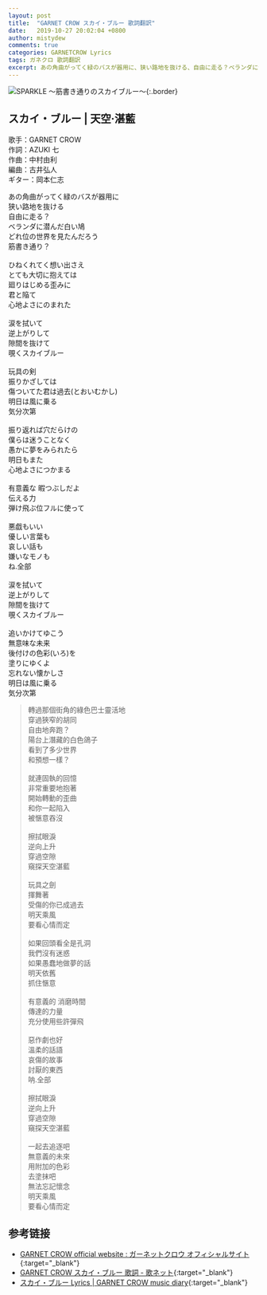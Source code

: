 ```yaml
---
layout: post
title:  "GARNET CROW スカイ・ブルー 歌詞翻訳"
date:   2019-10-27 20:02:04 +0800
author: mistydew
comments: true
categories: GARNETCROW Lyrics
tags: ガネクロ 歌詞翻訳
excerpt: あの角曲がってく緑のバスが器用に、狭い路地を抜ける、自由に走る？ベランダに潜んだ白い鳩、どれ位の世界を見たんだろう、筋書き通り？
---
```

![SPARKLE 〜筋書き通りのスカイブルー〜](https://raw.githubusercontent.com/mistydew/gc2/master/cover/album/AL02_SPARKLE%20〜筋書き通りのスカイブルー〜.jpg){:.border}

## スカイ・ブルー | 天空·湛藍

歌手：GARNET CROW<br>
作詞：AZUKI 七<br>
作曲：中村由利<br>
編曲：古井弘人<br>
ギター：岡本仁志

<div class="lyric-original">
<p>
あの角曲がってく緑のバスが器用に<br>
狭い路地を抜ける<br>
自由に走る？<br>
ベランダに潜んだ白い鳩<br>
どれ位の世界を見たんだろう<br>
筋書き通り？<br>
<br>
ひねくれてく想い出さえ<br>
とても大切に抱えては<br>
廻りはじめる歪みに<br>
君と陥て<br>
心地よさにのまれた<br>
<br>
涙を拭いて<br>
逆上がりして<br>
隙間を抜けて<br>
覗くスカイブルー<br>
<br>
玩具の剣<br>
振りかざしては<br>
傷ついてた君は過去(とおいむかし)<br>
明日は風に乗る<br>
気分次第<br>
<br>
振り返れば穴だらけの<br>
僕らは迷うことなく<br>
愚かに夢をみられたら<br>
明日もまた<br>
心地よさにつかまる<br>
<br>
有意義な 暇つぶしだよ<br>
伝える力<br>
弾け飛ぶ位フルに使って<br>
<br>
悪戯もいい<br>
優しい言葉も<br>
哀しい話も<br>
嫌いなモノも<br>
ね.全部<br>
<br>
涙を拭いて<br>
逆上がりして<br>
隙間を抜けて<br>
覗くスカイブルー<br>
<br>
追いかけてゆこう<br>
無意味な未来<br>
後付けの色彩(いろ)を<br>
塗りにゆくよ<br>
忘れない懐かしさ<br>
明日は風に乗る<br>
気分次第
</p>
</div>

<div class="lyric-translation">
<blockquote>
轉過那個街角的綠色巴士靈活地<br>
穿過狹窄的胡同<br>
自由地奔跑？<br>
陽台上潛藏的白色鴿子<br>
看到了多少世界<br>
和預想一樣？<br>
<br>
就連固執的回憶<br>
非常重要地抱著<br>
開始轉動的歪曲<br>
和你一起陷入<br>
被愜意吞沒<br>
<br>
擦拭眼淚<br>
逆向上升<br>
穿過空隙<br>
窺探天空湛藍<br>
<br>
玩具之劍<br>
揮舞著<br>
受傷的你已成過去<br>
明天乘風<br>
要看心情而定<br>
<br>
如果回頭看全是孔洞<br>
我們沒有迷惑<br>
如果愚蠢地做夢的話<br>
明天依舊<br>
抓住愜意<br>
<br>
有意義的 消磨時間<br>
傳達的力量<br>
充分使用些許彈飛<br>
<br>
惡作劇也好<br>
溫柔的話語<br>
哀傷的故事<br>
討厭的東西<br>
呐.全部<br>
<br>
擦拭眼淚<br>
逆向上升<br>
穿過空隙<br>
窺探天空湛藍<br>
<br>
一起去追逐吧<br>
無意義的未來<br>
用附加的色彩<br>
去塗抹吧<br>
無法忘記懷念<br>
明天乘風<br>
要看心情而定
</blockquote>
</div>

## 参考链接

* [GARNET CROW official website : ガーネットクロウ オフィシャルサイト](http://www.garnetcrow.com){:target="_blank"}
* [GARNET CROW スカイ・ブルー 歌詞 - 歌ネット](https://www.uta-net.com/song/20120){:target="_blank"}
* [スカイ・ブルー Lyrics \| GARNET CROW music diary](https://mistydew.github.io/gc/lyrics/original/スカイ・ブルー.html){:target="_blank"}
